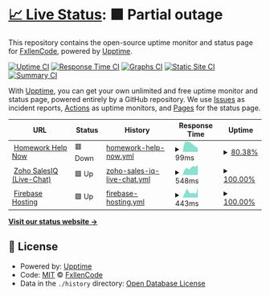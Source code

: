 # [📈 Live Status](https://status.hwhelpnow.com): <!--live status--> **🟧 Partial outage**

This repository contains the open-source uptime monitor and status page for [FxllenCode](hwhelpnow.com), powered by [Upptime](https://github.com/upptime/upptime).

[![Uptime CI](https://github.com/koj-co/upptime/workflows/Uptime%20CI/badge.svg)](https://github.com/koj-co/upptime/actions?query=workflow%3A%22Uptime+CI%22)
[![Response Time CI](https://github.com/koj-co/upptime/workflows/Response%20Time%20CI/badge.svg)](https://github.com/koj-co/upptime/actions?query=workflow%3A%22Response+Time+CI%22)
[![Graphs CI](https://github.com/koj-co/upptime/workflows/Graphs%20CI/badge.svg)](https://github.com/koj-co/upptime/actions?query=workflow%3A%22Graphs+CI%22)
[![Static Site CI](https://github.com/koj-co/upptime/workflows/Static%20Site%20CI/badge.svg)](https://github.com/koj-co/upptime/actions?query=workflow%3A%22Static+Site+CI%22)
[![Summary CI](https://github.com/koj-co/upptime/workflows/Summary%20CI/badge.svg)](https://github.com/koj-co/upptime/actions?query=workflow%3A%22Summary+CI%22)

With [Upptime](https://upptime.js.org), you can get your own unlimited and free uptime monitor and status page, powered entirely by a GitHub repository. We use [Issues](https://github.com/FxllenCode/FxllenCode/HWHelpNowStatus/issues) as incident reports, [Actions](https://github.com/FxllenCode/FxllenCode/HWHelpNowStatus/actions) as uptime monitors, and [Pages](https://status.hwhelpnow.com) for the status page.

<!--start: status pages-->
<!-- This summary is generated by Upptime (https://github.com/upptime/upptime) -->
<!-- Do not edit this manually, your changes will be overwritten -->
<!-- prettier-ignore -->
| URL | Status | History | Response Time | Uptime |
| --- | ------ | ------- | ------------- | ------ |
| <img alt="" src="https://favicons.githubusercontent.com/hwhelpnow.com" height="13"> [Homework Help Now](https://hwhelpnow.com/) | 🟥 Down | [homework-help-now.yml](https://github.com/FxllenCode/HWHelpNowStatus/commits/HEAD/history/homework-help-now.yml) | <details><summary><img alt="Response time graph" src="./graphs/homework-help-now/response-time-week.png" height="20"> 99ms</summary><br><a href="https://status.hwhelpnow.com/history/homework-help-now"><img alt="Response time 255" src="https://img.shields.io/endpoint?url=https%3A%2F%2Fraw.githubusercontent.com%2FFxllenCode%2FHWHelpNowStatus%2FHEAD%2Fapi%2Fhomework-help-now%2Fresponse-time.json"></a><br><a href="https://status.hwhelpnow.com/history/homework-help-now"><img alt="24-hour response time 0" src="https://img.shields.io/endpoint?url=https%3A%2F%2Fraw.githubusercontent.com%2FFxllenCode%2FHWHelpNowStatus%2FHEAD%2Fapi%2Fhomework-help-now%2Fresponse-time-day.json"></a><br><a href="https://status.hwhelpnow.com/history/homework-help-now"><img alt="7-day response time 99" src="https://img.shields.io/endpoint?url=https%3A%2F%2Fraw.githubusercontent.com%2FFxllenCode%2FHWHelpNowStatus%2FHEAD%2Fapi%2Fhomework-help-now%2Fresponse-time-week.json"></a><br><a href="https://status.hwhelpnow.com/history/homework-help-now"><img alt="30-day response time 138" src="https://img.shields.io/endpoint?url=https%3A%2F%2Fraw.githubusercontent.com%2FFxllenCode%2FHWHelpNowStatus%2FHEAD%2Fapi%2Fhomework-help-now%2Fresponse-time-month.json"></a><br><a href="https://status.hwhelpnow.com/history/homework-help-now"><img alt="1-year response time 255" src="https://img.shields.io/endpoint?url=https%3A%2F%2Fraw.githubusercontent.com%2FFxllenCode%2FHWHelpNowStatus%2FHEAD%2Fapi%2Fhomework-help-now%2Fresponse-time-year.json"></a></details> | <details><summary><a href="https://status.hwhelpnow.com/history/homework-help-now">80.38%</a></summary><a href="https://status.hwhelpnow.com/history/homework-help-now"><img alt="All-time uptime 99.03%" src="https://img.shields.io/endpoint?url=https%3A%2F%2Fraw.githubusercontent.com%2FFxllenCode%2FHWHelpNowStatus%2FHEAD%2Fapi%2Fhomework-help-now%2Fuptime.json"></a><br><a href="https://status.hwhelpnow.com/history/homework-help-now"><img alt="24-hour uptime 0.00%" src="https://img.shields.io/endpoint?url=https%3A%2F%2Fraw.githubusercontent.com%2FFxllenCode%2FHWHelpNowStatus%2FHEAD%2Fapi%2Fhomework-help-now%2Fuptime-day.json"></a><br><a href="https://status.hwhelpnow.com/history/homework-help-now"><img alt="7-day uptime 80.38%" src="https://img.shields.io/endpoint?url=https%3A%2F%2Fraw.githubusercontent.com%2FFxllenCode%2FHWHelpNowStatus%2FHEAD%2Fapi%2Fhomework-help-now%2Fuptime-week.json"></a><br><a href="https://status.hwhelpnow.com/history/homework-help-now"><img alt="30-day uptime 95.48%" src="https://img.shields.io/endpoint?url=https%3A%2F%2Fraw.githubusercontent.com%2FFxllenCode%2FHWHelpNowStatus%2FHEAD%2Fapi%2Fhomework-help-now%2Fuptime-month.json"></a><br><a href="https://status.hwhelpnow.com/history/homework-help-now"><img alt="1-year uptime 99.03%" src="https://img.shields.io/endpoint?url=https%3A%2F%2Fraw.githubusercontent.com%2FFxllenCode%2FHWHelpNowStatus%2FHEAD%2Fapi%2Fhomework-help-now%2Fuptime-year.json"></a></details>
| <img alt="" src="https://favicons.githubusercontent.com/www.zoho.com" height="13"> [Zoho SalesIQ (Live-Chat)](https://www.zoho.com/salesiq/) | 🟩 Up | [zoho-sales-iq-live-chat.yml](https://github.com/FxllenCode/HWHelpNowStatus/commits/HEAD/history/zoho-sales-iq-live-chat.yml) | <details><summary><img alt="Response time graph" src="./graphs/zoho-sales-iq-live-chat/response-time-week.png" height="20"> 548ms</summary><br><a href="https://status.hwhelpnow.com/history/zoho-sales-iq-live-chat"><img alt="Response time 446" src="https://img.shields.io/endpoint?url=https%3A%2F%2Fraw.githubusercontent.com%2FFxllenCode%2FHWHelpNowStatus%2FHEAD%2Fapi%2Fzoho-sales-iq-live-chat%2Fresponse-time.json"></a><br><a href="https://status.hwhelpnow.com/history/zoho-sales-iq-live-chat"><img alt="24-hour response time 602" src="https://img.shields.io/endpoint?url=https%3A%2F%2Fraw.githubusercontent.com%2FFxllenCode%2FHWHelpNowStatus%2FHEAD%2Fapi%2Fzoho-sales-iq-live-chat%2Fresponse-time-day.json"></a><br><a href="https://status.hwhelpnow.com/history/zoho-sales-iq-live-chat"><img alt="7-day response time 548" src="https://img.shields.io/endpoint?url=https%3A%2F%2Fraw.githubusercontent.com%2FFxllenCode%2FHWHelpNowStatus%2FHEAD%2Fapi%2Fzoho-sales-iq-live-chat%2Fresponse-time-week.json"></a><br><a href="https://status.hwhelpnow.com/history/zoho-sales-iq-live-chat"><img alt="30-day response time 468" src="https://img.shields.io/endpoint?url=https%3A%2F%2Fraw.githubusercontent.com%2FFxllenCode%2FHWHelpNowStatus%2FHEAD%2Fapi%2Fzoho-sales-iq-live-chat%2Fresponse-time-month.json"></a><br><a href="https://status.hwhelpnow.com/history/zoho-sales-iq-live-chat"><img alt="1-year response time 446" src="https://img.shields.io/endpoint?url=https%3A%2F%2Fraw.githubusercontent.com%2FFxllenCode%2FHWHelpNowStatus%2FHEAD%2Fapi%2Fzoho-sales-iq-live-chat%2Fresponse-time-year.json"></a></details> | <details><summary><a href="https://status.hwhelpnow.com/history/zoho-sales-iq-live-chat">100.00%</a></summary><a href="https://status.hwhelpnow.com/history/zoho-sales-iq-live-chat"><img alt="All-time uptime 100.00%" src="https://img.shields.io/endpoint?url=https%3A%2F%2Fraw.githubusercontent.com%2FFxllenCode%2FHWHelpNowStatus%2FHEAD%2Fapi%2Fzoho-sales-iq-live-chat%2Fuptime.json"></a><br><a href="https://status.hwhelpnow.com/history/zoho-sales-iq-live-chat"><img alt="24-hour uptime 100.00%" src="https://img.shields.io/endpoint?url=https%3A%2F%2Fraw.githubusercontent.com%2FFxllenCode%2FHWHelpNowStatus%2FHEAD%2Fapi%2Fzoho-sales-iq-live-chat%2Fuptime-day.json"></a><br><a href="https://status.hwhelpnow.com/history/zoho-sales-iq-live-chat"><img alt="7-day uptime 100.00%" src="https://img.shields.io/endpoint?url=https%3A%2F%2Fraw.githubusercontent.com%2FFxllenCode%2FHWHelpNowStatus%2FHEAD%2Fapi%2Fzoho-sales-iq-live-chat%2Fuptime-week.json"></a><br><a href="https://status.hwhelpnow.com/history/zoho-sales-iq-live-chat"><img alt="30-day uptime 100.00%" src="https://img.shields.io/endpoint?url=https%3A%2F%2Fraw.githubusercontent.com%2FFxllenCode%2FHWHelpNowStatus%2FHEAD%2Fapi%2Fzoho-sales-iq-live-chat%2Fuptime-month.json"></a><br><a href="https://status.hwhelpnow.com/history/zoho-sales-iq-live-chat"><img alt="1-year uptime 100.00%" src="https://img.shields.io/endpoint?url=https%3A%2F%2Fraw.githubusercontent.com%2FFxllenCode%2FHWHelpNowStatus%2FHEAD%2Fapi%2Fzoho-sales-iq-live-chat%2Fuptime-year.json"></a></details>
| <img alt="" src="https://favicons.githubusercontent.com/firebase.google.com" height="13"> [Firebase Hosting](https://firebase.google.com/) | 🟩 Up | [firebase-hosting.yml](https://github.com/FxllenCode/HWHelpNowStatus/commits/HEAD/history/firebase-hosting.yml) | <details><summary><img alt="Response time graph" src="./graphs/firebase-hosting/response-time-week.png" height="20"> 443ms</summary><br><a href="https://status.hwhelpnow.com/history/firebase-hosting"><img alt="Response time 444" src="https://img.shields.io/endpoint?url=https%3A%2F%2Fraw.githubusercontent.com%2FFxllenCode%2FHWHelpNowStatus%2FHEAD%2Fapi%2Ffirebase-hosting%2Fresponse-time.json"></a><br><a href="https://status.hwhelpnow.com/history/firebase-hosting"><img alt="24-hour response time 295" src="https://img.shields.io/endpoint?url=https%3A%2F%2Fraw.githubusercontent.com%2FFxllenCode%2FHWHelpNowStatus%2FHEAD%2Fapi%2Ffirebase-hosting%2Fresponse-time-day.json"></a><br><a href="https://status.hwhelpnow.com/history/firebase-hosting"><img alt="7-day response time 443" src="https://img.shields.io/endpoint?url=https%3A%2F%2Fraw.githubusercontent.com%2FFxllenCode%2FHWHelpNowStatus%2FHEAD%2Fapi%2Ffirebase-hosting%2Fresponse-time-week.json"></a><br><a href="https://status.hwhelpnow.com/history/firebase-hosting"><img alt="30-day response time 498" src="https://img.shields.io/endpoint?url=https%3A%2F%2Fraw.githubusercontent.com%2FFxllenCode%2FHWHelpNowStatus%2FHEAD%2Fapi%2Ffirebase-hosting%2Fresponse-time-month.json"></a><br><a href="https://status.hwhelpnow.com/history/firebase-hosting"><img alt="1-year response time 444" src="https://img.shields.io/endpoint?url=https%3A%2F%2Fraw.githubusercontent.com%2FFxllenCode%2FHWHelpNowStatus%2FHEAD%2Fapi%2Ffirebase-hosting%2Fresponse-time-year.json"></a></details> | <details><summary><a href="https://status.hwhelpnow.com/history/firebase-hosting">100.00%</a></summary><a href="https://status.hwhelpnow.com/history/firebase-hosting"><img alt="All-time uptime 88.95%" src="https://img.shields.io/endpoint?url=https%3A%2F%2Fraw.githubusercontent.com%2FFxllenCode%2FHWHelpNowStatus%2FHEAD%2Fapi%2Ffirebase-hosting%2Fuptime.json"></a><br><a href="https://status.hwhelpnow.com/history/firebase-hosting"><img alt="24-hour uptime 100.00%" src="https://img.shields.io/endpoint?url=https%3A%2F%2Fraw.githubusercontent.com%2FFxllenCode%2FHWHelpNowStatus%2FHEAD%2Fapi%2Ffirebase-hosting%2Fuptime-day.json"></a><br><a href="https://status.hwhelpnow.com/history/firebase-hosting"><img alt="7-day uptime 100.00%" src="https://img.shields.io/endpoint?url=https%3A%2F%2Fraw.githubusercontent.com%2FFxllenCode%2FHWHelpNowStatus%2FHEAD%2Fapi%2Ffirebase-hosting%2Fuptime-week.json"></a><br><a href="https://status.hwhelpnow.com/history/firebase-hosting"><img alt="30-day uptime 100.00%" src="https://img.shields.io/endpoint?url=https%3A%2F%2Fraw.githubusercontent.com%2FFxllenCode%2FHWHelpNowStatus%2FHEAD%2Fapi%2Ffirebase-hosting%2Fuptime-month.json"></a><br><a href="https://status.hwhelpnow.com/history/firebase-hosting"><img alt="1-year uptime 88.95%" src="https://img.shields.io/endpoint?url=https%3A%2F%2Fraw.githubusercontent.com%2FFxllenCode%2FHWHelpNowStatus%2FHEAD%2Fapi%2Ffirebase-hosting%2Fuptime-year.json"></a></details>

<!--end: status pages-->

[**Visit our status website →**](https://status.hwhelpnow.com)

## 📄 License

- Powered by: [Upptime](https://github.com/upptime/upptime)
- Code: [MIT](./LICENSE) © [FxllenCode](hwhelpnow.com)
- Data in the `./history` directory: [Open Database License](https://opendatacommons.org/licenses/odbl/1-0/)
